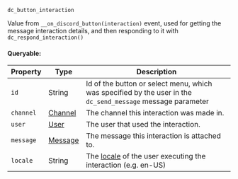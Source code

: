 `dc_button_interaction`

Value from `__on_discord_button(interaction)` event, used for getting the message interaction details, and then responding to it with `dc_respond_interaction()`

#### Queryable:

| Property  | Type                          | Description                                                                                                            |
|-----------|-------------------------------|------------------------------------------------------------------------------------------------------------------------|
| `id`      | String                        | Id of the button or select menu, which was specified by the user in the `dc_send_message` message parameter            |
| `channel` | [Channel](/values/channel.md) | The channel this interaction was made in.                                                                              |
| `user`    | [User](/values/user.md)       | The user that used the interaction.                                                                                    |
| `message` | [Message](/values/message.md) | The message this interaction is attached to.                                                                           |
| `locale`  | String                        | The [locale](https://discord.com/developers/docs/reference#locales) of the user executing the interaction (e.g. en-US) |